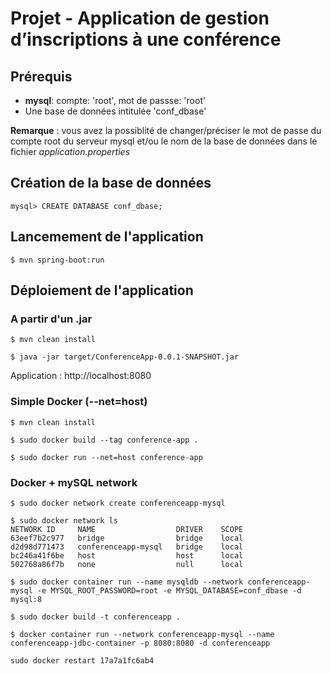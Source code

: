 # Projet - Application de gestion d’inscriptions à une conférence

## Prérequis
* **mysql**: compte: 'root', mot de passse: 'root'
* Une base de données intitulée 'conf_dbase'

**Remarque** : vous avez la possiblité de changer/préciser le mot de passe du compte root du serveur mysql et/ou le nom de la base de données dans le fichier _application.properties_

## Création de la base de données

```
mysql> CREATE DATABASE conf_dbase;
```

## Lancemement de l'application 
```
$ mvn spring-boot:run
```

## Déploiement de l'application


### A partir d'un .jar
```
$ mvn clean install
```
```
$ java -jar target/ConferenceApp-0.0.1-SNAPSHOT.jar
```

Application : http://localhost:8080


### Simple Docker (--net=host)
```
$ mvn clean install
```
```
$ sudo docker build --tag conference-app .
```
```
$ sudo docker run --net=host conference-app
```


### Docker + mySQL network

```
$ sudo docker network create conferenceapp-mysql
```

```
$ sudo docker network ls
NETWORK ID     NAME                  DRIVER    SCOPE
63eef7b2c977   bridge                bridge    local
d2d98d771473   conferenceapp-mysql   bridge    local
bc246a41f6be   host                  host      local
502768a86f7b   none                  null      local
```

```
$ sudo docker container run --name mysqldb --network conferenceapp-mysql -e MYSQL_ROOT_PASSWORD=root -e MYSQL_DATABASE=conf_dbase -d mysql:8
```
```
$ sudo docker build -t conferenceapp .
```
```
$ docker container run --network conferenceapp-mysql --name conferenceapp-jdbc-container -p 8080:8080 -d conferenceapp
```
```
sudo docker restart 17a7a1fc6ab4
```
